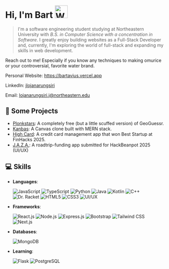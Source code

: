 # Hi, I'm Bart  <img src="https://media.giphy.com/media/hvRJCLFzcasrR4ia7z/giphy.gif" alt="Wave" width="40">


> I'm a software engineering student studying at Northeastern University with _B.S. in Computer Science with a concentration in Software_. I greatly enjoy building websites as a Full-Stack Developer and, currently, I'm exploring the world of full-stack and expanding my skills in web development.

Reach out to me! Especially if you know any techniques to making omurice or your controversial, favorite water brand.

Personal Website: <a href="https://bartavius.vercel.app" target="_blank">https://bartavius.vercel.app</a>

LinkedIn: <a href="https://www.linkedin.com/in/jlojanarungsiri" target="_blank">jlojanarungsiri</a>

Email: <a href="mailto:lojanarungsiri.j@northeastern.edu">lojanarungsiri.j@northeastern.edu</a>


## 🔭 Some Projects
- [Plonkstars](https://github.com/Bartavius/Plonkstars): A completely free (but a little scuffed version) of GeoGuessr.
- [Kanbas](https://github.com/Bartavius/kanbas): A Canvas clone built with MERN stack.
- [High Card](https://github.com/williampan22/finhacks2025): A credit card management app that won Best Startup at FinHacks 2025.
- [J.A.Z.A.](https://github.com/Bartavius/JAZA-Just-A-Zip-Away): A roadtrip-funding app submitted for HackBeanpot 2025 (UI/UX)





## 💻 Skills

- **Languages**:

  ![JavaScript](https://img.shields.io/badge/JavaScript-F7DF1E?style=for-the-badge&logo=javascript&logoColor=black)  ![TypeScript](https://img.shields.io/badge/TypeScript-007ACC?style=for-the-badge&logo=typescript&logoColor=white)  ![Python](https://img.shields.io/badge/Python-3776AB?style=for-the-badge&logo=python&logoColor=white)  ![Java](https://img.shields.io/badge/Java-ED8B00?style=for-the-badge&logo=openjdk&logoColor=white)  ![Kotlin](https://img.shields.io/badge/Kotlin-0095D5?style=for-the-badge&logo=kotlin&logoColor=white)  ![C++](https://img.shields.io/badge/C%2B%2B-00599C?style=for-the-badge&logo=c%2B%2B&logoColor=white)  ![Dr. Racket](https://img.shields.io/badge/Racket-9F1D20?style=for-the-badge&logo=racket&logoColor=white)  ![HTML5](https://img.shields.io/badge/HTML5-E34F26?style=for-the-badge&logo=html5&logoColor=white)  ![CSS3](https://img.shields.io/badge/CSS3-1572B6?style=for-the-badge&logo=css3&logoColor=white)  ![UI/UX](https://img.shields.io/badge/UI%2FUX-FF4088?style=for-the-badge&logo=figma&logoColor=white)

- **Frameworks**:

  ![React.js](https://img.shields.io/badge/React-20232A?style=for-the-badge&logo=react&logoColor=61DAFB)  ![Node.js](https://img.shields.io/badge/Node.js-43853D?style=for-the-badge&logo=node.js&logoColor=white)  ![Express.js](https://img.shields.io/badge/Express.js-000000?style=for-the-badge&logo=express&logoColor=white)  ![Bootstrap](https://img.shields.io/badge/Bootstrap-7952B3?style=for-the-badge&logo=bootstrap&logoColor=white)  ![Tailwind CSS](https://img.shields.io/badge/Tailwind_CSS-38B2AC?style=for-the-badge&logo=tailwind-css&logoColor=white)   ![Next.js](https://img.shields.io/badge/Next.js-000000?style=for-the-badge&logo=nextdotjs&logoColor=white)

- **Databases**:

  ![MongoDB](https://img.shields.io/badge/MongoDB-4EA94B?style=for-the-badge&logo=mongodb&logoColor=white)
  
- **Learning**:

  ![Flask](https://img.shields.io/badge/Flask-000000?style=for-the-badge&logo=flask&logoColor=white)     ![PostgreSQL](https://img.shields.io/badge/PostgreSQL-316192?style=for-the-badge&logo=postgresql&logoColor=white)


